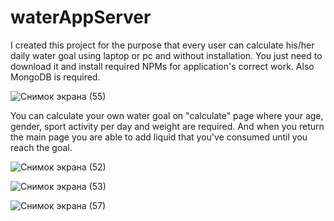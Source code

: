 # waterAppServer

I created this project for the purpose that every user can calculate his/her daily water goal using laptop or pc and without installation. You just need to download it and install required NPMs for application's correct work. Also MongoDB is required.

![Снимок экрана (55)](https://user-images.githubusercontent.com/111873795/218478469-427bef41-43fd-49c5-b296-eaafbcb4c458.png)


You can calculate your own water goal on "calculate" page where your age, gender, sport activity per day and weight are required. And when you return the main page you are able to add liquid that you've consumed until you reach the goal.  

![Снимок экрана (52)](https://user-images.githubusercontent.com/111873795/218479327-b4a81844-f2db-4a37-aa4a-f2f7e220c9ea.png)

![Снимок экрана (53)](https://user-images.githubusercontent.com/111873795/218479367-0f96a2f9-68f2-4d88-9efe-c62600aeb687.png)

![Снимок экрана (57)](https://user-images.githubusercontent.com/111873795/218480006-f103084c-1ab4-4dae-9843-e3ede7a1471a.png)


